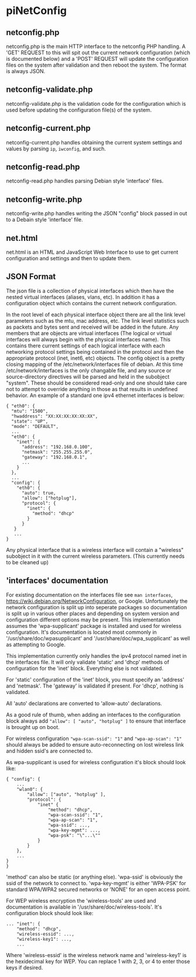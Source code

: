 # piNetConfig

## netconfig.php

netconfig.php is the main HTTP interface to the netconfig PHP handling.  A 'GET' REQUEST to this will spit out the current network configuration (which is documented below) and a 'POST' REQUEST will update the configuration files on the system after validation and then reboot the system.  The format is always JSON.

## netconfig-validate.php

netconfig-validate.php is the validation code for the configuration which is used before updating the configuration file(s) of the system.

## netconfig-current.php

netconfig-current.php handles obtaining the current system settings and values by parsing `ip`, `iwconfig`, and such.

## netconfig-read.php

netconfig-read.php handles parsing Debian style 'interface' files.

## netconfig-write.php

netconfig-write.php handles writing the JSON "config" block passed in out to a Debain style 'interface' file.

## net.html

net.html is an HTML and JavaScript Web Interface to use to get current configuration and settings and then to update them.

## JSON Format

The json file is a collection of physical interfaces which then have the nested virtual interfaces (aliases, vlans, etc).  In addition it has a configuration object which contains the current network configuration.

In the root level of each physical interface object there are all the link level parameters such as the mtu, mac address, etc.  The link level statistics such as packets and bytes sent and received will be added in the future.  Any members that are objects are virtual interfaces (The logical or virtual interfaces will always begin with the physical interfaces name).  This contains there current settings of each logical interface with each networking protocol settings being contained in the protocol and then the appropriate protocol (inet, inet6, etc) objects.  The config object is a pretty closing mapping of the /etc/network/interfaces file of debian.  At this time /etc/network/interfaces is the only changable file, and any source or source-directory directives will be parsed and held in the subobject "system".  These should be considered read-only and one should take care not to attempt to override anything in those as that results in undefined behavior.  An example of a standard one ipv4 ethernet interfaces is below:

```
{ "eth0": {
  "mtu": "1500",
  "hwaddress": "XX:XX:XX:XX:XX:XX",
  "state": "UP",
  "mode": "DEFAULT",
  ...
  "eth0": {
    "inet": {
      "address": "192.168.0.100",
      "netmask": "255.255.255.0",
      "gateway": "192.168.0.1",
      ...
    }
  },
  ...
  "config": {
    "eth0": {
      "auto": true,
      "allow": ["hotplug"],
      "protocol": {
        "inet": {
          "method": "dhcp"
        }
      }
   }
   ...
}
```

Any physical interface that is a wireless interface will contain a "wireless" subobject in it with the current wireless parameters.  (This currently needs to be cleaned up)


## 'interfaces' documentation

For existing documentation on the interfaces file see `man interfaces`, https://wiki.debian.org/NetworkConfiguration, or Google.  Unfortunately the network configuration is split up into seperate packages so documentation is split up in various other places and depending on system version and configuration different options may be present.  This implementation assumes the 'wpa-supplicant' package is installed and used for wireless configuration.  It's documentation is located most commonly in '/usr/share/doc/wpasupplicant' and '/usr/share/doc/wpa_supplicant' as well as attempting to Google.

This implementation currently only handles the ipv4 protocol named inet in the interfaces file.  It will only validate 'static' and 'dhcp' methods of configuration for the 'inet' block.  Everything else is not validated.

For 'static' configuration of the 'inet' block, you must specify an 'address' and 'netmask'.  The 'gateway' is validated if present.  For 'dhcp', nothing is validated.

All 'auto' declarations are converted to 'allow-auto' declarations.

As a good rule of thumb, when adding an interfaces to the configuration block always add `"allow": [ "auto", "hotplug" ]` to ensure that interface is brought up on boot.

For wireless configuration `"wpa-scan-ssid": "1"` and `"wpa-ap-scan": "1"` should always be added to ensure auto-reconnecting on lost wireless link and hidden ssid's are connected to.

As wpa-supplicant is used for wireless configuration it's block should look like:

```
{ "config": {
	...
	"wlan0": {
		"allow": ["auto", "hotplug" ],
		"protocol": {
			"inet" {
				"method": "dhcp",
				"wpa-scan-ssid": "1",
				"wpa-ap-scan": "1",
				"wpa-ssid": ...,
				"wpa-key-mgmt": ...,
				"wpa-psk": "\"...\""
			}
		}
	},
	...
}
}
```

'method' can also be static (or anything else).  'wpa-ssid' is obviously the ssid of the network to connect to.  'wpa-key-mgmt' is either 'WPA-PSK' for standard WPA/WPA2 secured networks or 'NONE' for an open access point.

For WEP wireless encryption the 'wireless-tools' are used and documentation is available in '/usr/share/doc/wireless-tools'.  It's configuration block should look like:

```
... "inet": {
	"method": "dhcp",
	"wireless-essid": ...,
	"wireless-key1": ...,
	...
```

Where 'wireless-essid' is the wireless network name and 'wireless-key1' is the hexidecimal key for WEP.  You can replace 1 with 2, 3, or 4 to enter those keys if desired.

